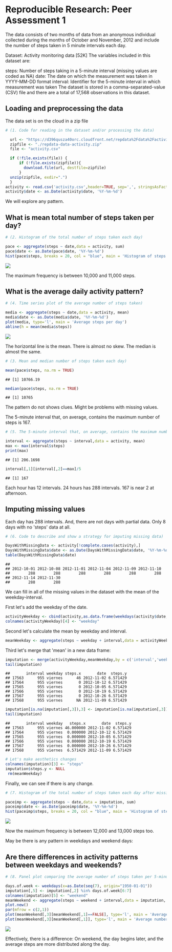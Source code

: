# Reproducible Research: Peer Assessment 1

The data consists of two months of data from an anonymous individual collected during the months of October and November, 2012 and include the number of steps taken in 5 minute intervals each day.

Dataset: Activity monitoring data [52K]
The variables included in this dataset are:

steps: Number of steps taking in a 5-minute interval (missing values are coded as NA)
date: The date on which the measurement was taken in YYYY-MM-DD format
interval: Identifier for the 5-minute interval in which measurement was taken
The dataset is stored in a comma-separated-value (CSV) file and there are a total of 17,568 observations in this dataset.

## Loading and preprocessing the data

The data set is on the cloud in a zip file

```r
# (1. Code for reading in the dataset and/or processing the data)

  url <- "https://d396qusza40orc.cloudfront.net/repdata%2Fdata%2Factivity.zip"
  zipfile <- "./repdata-data-activity.zip"
  file <- "activity.csv"

  if (!file.exists(file)) {
      if (!file.exists(zipfile)){
        download.file(url, destfile=zipfile)
      }
  unzip(zipfile, exdir=".")
  }
activity <- read.csv('activity.csv',header=TRUE, sep=',', stringsAsFactors = FALSE)
activity$date <- as.Date(activity$date, '%Y-%m-%d')
```

We will explore any pattern.

## What is mean total number of steps taken per day?


```r
# (2. Histogram of the total number of steps taken each day)

pace <- aggregate(steps ~ date,data = activity, sum)
pace$date <- as.Date(pace$date, '%Y-%m-%d')
hist(pace$steps, breaks = 20, col = "blue", main = 'Histogram of steps per day', xlab = 'Total steps per day', xlim = c(0,max(pace$steps)))
```

![](PA1_template_files/figure-html/unnamed-chunk-2-1.png)

The maximum frequency is between 10,000 and 11,000 steps.

## What is the average daily activity pattern?


```r
# (4. Time series plot of the average number of steps taken)

media <- aggregate(steps ~ date,data = activity, mean)
media$date <- as.Date(media$date, '%Y-%m-%d')
plot(media, type='l', main = 'Average steps per day')
abline(h = mean(media$steps))
```

![](PA1_template_files/figure-html/unnamed-chunk-3-1.png)

The horizontal line is the mean. There is almost no skew. The median is almost the same.


```r
# (3. Mean and median number of steps taken each day)

mean(pace$steps, na.rm = TRUE)
```

```
## [1] 10766.19
```

```r
median(pace$steps, na.rm = TRUE)
```

```
## [1] 10765
```

The pattern do not shows clues. Might be problems with missing values.

The 5-minute interval that, on average, contains the maximum number of steps is 167.


```r
# (5. The 5-minute interval that, on average, contains the maximum number of steps)

interval <- aggregate(steps ~ interval,data = activity, mean)
max <- max(interval$steps)
print(max)
```

```
## [1] 206.1698
```

```r
interval[,1][interval[,2]==max]/5
```

```
## [1] 167
```

Each hour has 12 intervals. 24 hours has 288 intervals. 167 is near 2 at afternoon.

## Imputing missing values

Each day has 288 intervals. And, there are not days with partial data. Only 8 days with no 'steps' data at all.


```r
# (6. Code to describe and show a strategy for imputing missing data)

DaysWithMissingData <- activity[!complete.cases(activity),]
DaysWithMissingData$date <- as.Date(DaysWithMissingData$date, '%Y-%m-%d')
table(DaysWithMissingData$date)
```

```
## 
## 2012-10-01 2012-10-08 2012-11-01 2012-11-04 2012-11-09 2012-11-10 
##        288        288        288        288        288        288 
## 2012-11-14 2012-11-30 
##        288        288
```

We can fill in all of the missing values in the dataset with the mean of the weekday-interval.

First let's add the weekday of the date.


```r
activityWeekday <- cbind(activity,as.data.frame(weekdays(activity$date,abbreviate=FALSE),stringsAsFactors= FALSE))
colnames(activityWeekday)[4] <- "weekday"
```

Second let's calculate the mean by weekday and interval.


```r
meanWeekday <- aggregate(steps ~ weekday + interval,data = activityWeekday, mean)
```

Third let's merge that 'mean' in a new data frame:


```r
imputation <- merge(activityWeekday,meanWeekday,by = c('interval','weekday'))
tail(imputation)
```

```
##       interval weekday steps.x       date  steps.y
## 17563      955 viernes      46 2012-11-02 6.571429
## 17564      955 viernes       0 2012-10-12 6.571429
## 17565      955 viernes       0 2012-10-05 6.571429
## 17566      955 viernes       0 2012-10-19 6.571429
## 17567      955 viernes       0 2012-10-26 6.571429
## 17568      955 viernes      NA 2012-11-09 6.571429
```

```r
imputation[is.na(imputation[,3]),3] <- imputation[is.na(imputation[,3]),5]
tail(imputation)
```

```
##       interval weekday   steps.x       date  steps.y
## 17563      955 viernes 46.000000 2012-11-02 6.571429
## 17564      955 viernes  0.000000 2012-10-12 6.571429
## 17565      955 viernes  0.000000 2012-10-05 6.571429
## 17566      955 viernes  0.000000 2012-10-19 6.571429
## 17567      955 viernes  0.000000 2012-10-26 6.571429
## 17568      955 viernes  6.571429 2012-11-09 6.571429
```

```r
# Let's make aesthetics changes
colnames(imputation)[3] <- "steps"
imputation$steps.y <- NULL
 rm(meanWeekday)
```

Finally, we can see if there is any change.


```r
# (7. Histogram of the total number of steps taken each day after missing values are imputed)

paceimp <- aggregate(steps ~ date,data = imputation, sum)
paceimp$date <- as.Date(paceimp$date, '%Y-%m-%d')
hist(paceimp$steps, breaks = 20, col = "blue", main = 'Histogram of steps per day', xlab = 'Total steps per day', xlim = c(0,max(paceimp$steps)))
```

![](PA1_template_files/figure-html/unnamed-chunk-10-1.png)

Now the maximum frequency is between 12,000 and 13,000 steps too.

May be there is any pattern in weekdays and weekend days:

## Are there differences in activity patterns between weekdays and weekends?


```r
# (8. Panel plot comparing the average number of steps taken per 5-minute interval across weekdays and weekends)

days.of.week <- weekdays(x=as.Date(seq(7), origin="1950-01-01"))
imputation[,5] <- imputation[,2] %in% days.of.week[6:7]
colnames(imputation)[5] <- "weekend"
meanWeekend <- aggregate(steps ~ weekend + interval,data = imputation, mean)
plot.new()
par(mfrow = c(2,1))
plot(meanWeekend[,3][meanWeekend[,1]==FALSE], type='l', main = 'Average number of steps taken per 5-minute interval\n across work days', xlab = '5-minute interval - work days', ylab = 'Average steps')
plot(meanWeekend[,3][meanWeekend[,1]], type='l', main = 'Average number of steps taken per 5-minute interval\n across weekend days', xlab = '5-minute interval - weekend days', ylab = 'Average steps')
```

![](PA1_template_files/figure-html/unnamed-chunk-11-1.png)

Effectively, there is a difference: On weekend, the day begins later, and the average steps are more distributed along the day.


